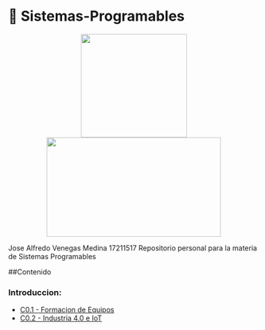 # :closed_book: Sistemas-Programables

<p align="center">
  <img width="213" height="208" src="https://www.tijuana.tecnm.mx/wp-content/themes/tecnm/images/logo_TECT.png">
  <img width="350" height="200" src="https://www.matamoros.tecnm.mx/wp-content/uploads/2017/05/Logo-TecNM-2017-Ganador.png">
</p>

Jose Alfredo Venegas Medina 17211517
Repositorio personal para la materia de Sistemas Programables

##Contenido

### Introduccion:
 - [C0.1 - Formacion de Equipos](https://github.com/Alfredopflc/Sistemas-Programables/blob/master/blog/C0.1_JoseAlfredoVenegasMedina_Verde.md)
 - [C0.2 - Industria 4.0 e IoT](https://github.com/Alfredopflc/Sistemas-Programables/blob/master/blog/C0.2_JoseAlfredoVenegasMedina_Verde.md)




